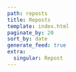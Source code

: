 ```yaml
---
path: reposts
title: Reposts
template: index.html
paginate_by: 20
sort_by: date
generate_feed: true
extra:
  singular: Repost
---
```

